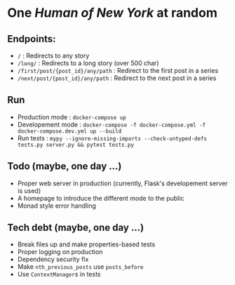 One _Human of New York_ at random
=

Endpoints:
--

- `/` : Redirects to any story
- `/long/` : Redirects to a long story (over 500 char)
- `/first/post/{post_id}/any/path` : Redirect to the first post in a series
- `/next/post/{post_id}/any/path` : Redirect to the next post in a series

Run
--

- Production mode : `docker-compose up`
- Developement mode : `docker-compose -f docker-compose.yml -f docker-compose.dev.yml up --build`
- Run tests : `mypy --ignore-missing-imports --check-untyped-defs tests.py server.py && pytest tests.py`

Todo (maybe, one day ...)
--

- Proper web server in production (currently, Flask's developement server is used)
- A homepage to introduce the different mode to the public
- Monad style error handling

Tech debt (maybe, one day ...)
--

- Break files up and make properties-based tests
- Proper logging on production
- Dependency security fix
- Make `nth_previous_posts` use `posts_before`
- Use `ContextManager`s in tests
